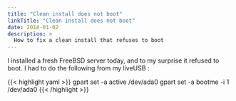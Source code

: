 ```yaml
---
title: "Clean install does not boot"
linkTitle: "Clean install does not boot"
date: 2018-01-02
description: >
  How to fix a clean install that refuses to boot
---
```


I installed a fresh FreeBSD server today, and to my surprise it refused to boot. I had to do the following from my liveUSB :

{{< highlight yaml >}}
gpart set -a active /dev/ada0
gpart set -a bootme -i 1 /dev/ada0
{{< /highlight >}}
